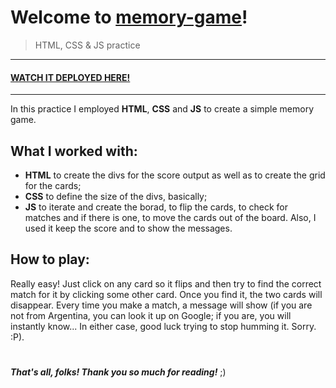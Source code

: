 # Welcome to [memory-game](https://github.com/gerveloper/memory-game)!

> HTML, CSS & JS practice

------------
#### [WATCH IT DEPLOYED HERE!](https://gerveloper.github.io/memory-game/ "WATCH IT DEPLOYED HERE!")
------------

In this practice I employed **HTML**,  **CSS** and **JS** to create a simple memory game. 

## What I worked with:

-   **HTML** to create the divs for the score output as well as to create the grid for the cards;
-   **CSS**  to define the size of the divs, basically;
-   **JS**  to iterate and create the borad, to flip the cards, to check for matches and if there is one, to move the cards out of the board. Also, I used it keep the score and to show the messages.

## How to play:

Really easy! Just click on any card so it flips and then try to find the correct match for it by clicking some other card. Once you find it, the two cards will disappear. Every time you make a match, a message will show (if you are not from Argentina, you can look it up on Google; if you are, you will instantly know... In either case, good luck trying to stop humming it. Sorry. :P).

#
_**That's all, folks! Thank you so much for reading!**_  ;)